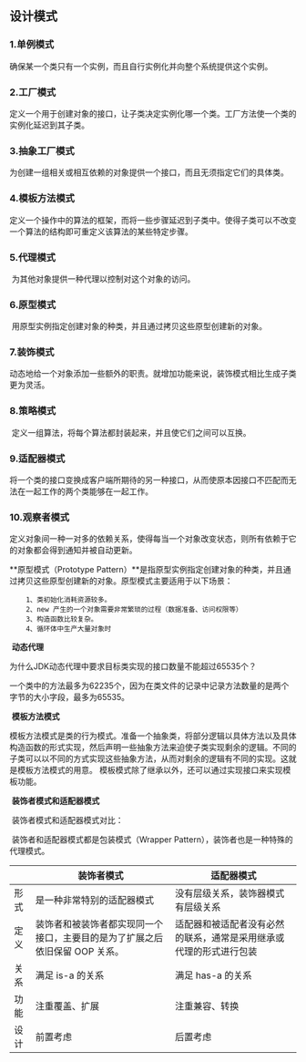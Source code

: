 ## 设计模式

### 1.单例模式

​	确保某一个类只有一个实例，而且自行实例化并向整个系统提供这个实例。 

### 2.工厂模式

​	定义一个用于创建对象的接口，让子类决定实例化哪一个类。工厂方法使一个类的实例化延迟到其子类。 

### 3.抽象工厂模式

​	为创建一组相关或相互依赖的对象提供一个接口，而且无须指定它们的具体类。 

### 4.模板方法模式

​	定义一个操作中的算法的框架，而将一些步骤延迟到子类中。使得子类可以不改变一个算法的结构即可重定义该算法的某些特定步骤。 

### 5.代理模式

​	为其他对象提供一种代理以控制对这个对象的访问。 

### 6.原型模式

​	用原型实例指定创建对象的种类，并且通过拷贝这些原型创建新的对象。 

### 7.装饰模式

​	动态地给一个对象添加一些额外的职责。就增加功能来说，装饰模式相比生成子类更为灵活。 

### 8.策略模式

​	定义一组算法，将每个算法都封装起来，并且使它们之间可以互换。 

### 9.适配器模式

​	将一个类的接口变换成客户端所期待的另一种接口，从而使原本因接口不匹配而无法在一起工作的两个类能够在一起工作。 

### 10.观察者模式

​	定义对象间一种一对多的依赖关系，使得每当一个对象改变状态，则所有依赖于它的对象都会得到通知并被自动更新。 

**原型模式（Prototype Pattern）**是指原型实例指定创建对象的种类，并且通过拷贝这些原型创建新的对象。原型模式主要适用于以下场景：

    	1、类初始化消耗资源较多。
    	2、new 产生的一个对象需要非常繁琐的过程（数据准备、访问权限等）
    	3、构造函数比较复杂。
    	4、循环体中生产大量对象时

​	**动态代理**

为什么JDK动态代理中要求目标类实现的接口数量不能超过65535个？

​		一个类中的方法最多为62235个，因为在类文件的记录中记录方法数量的是两个字节的大小字段，最多为65535。

​	**模板方法模式**

​	模板方法模式是类的行为模式。准备一个抽象类，将部分逻辑以具体方法以及具体构造函数的形式实现，然后声明一些抽象方法来迫使子类实现剩余的逻辑。不同的子类可以以不同的方式实现这些抽象方法，从而对剩余的逻辑有不同的实现。这就是模板方法模式的用意。 模板模式除了继承以外，还可以通过实现接口来实现模板功能。

​	**装饰者模式和适配器模式**

​	装饰者模式和适配器模式对比：

​	装饰者和适配器模式都是包装模式（Wrapper Pattern），装饰者也是一种特殊的代理模式。

|      | 装饰者模式                                                   | 适配器模式                                                   |
| ---- | ------------------------------------------------------------ | ------------------------------------------------------------ |
| 形式 | 是一种非常特别的适配器模式                                   | 没有层级关系，装饰器模式有层级关系                           |
| 定义 | 装饰者和被装饰者都实现同一个接口，主要目的是为了扩展之后依旧保留 OOP 关系。 | 适配器和被适配者没有必然的联系，通常是采用继承或代理的形式进行包装 |
| 关系 | 满足 is-a 的关系                                             | 满足 has-a 的关系                                            |
| 功能 | 注重覆盖、扩展                                               | 注重兼容、转换                                               |
| 设计 | 前置考虑                                                     | 后置考虑                                                     |

